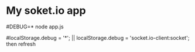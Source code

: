 # My soket.io app

#DEBUG=* node app.js

#localStorage.debug = '*';
|| 
localStorage.debug = 'socket.io-client:socket';
 then refresh
